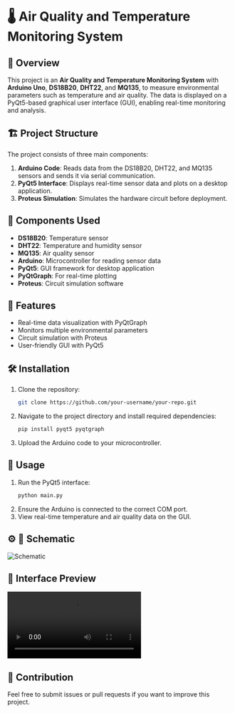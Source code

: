 # 🌡️ Air Quality and Temperature Monitoring System

## 📜 Overview
This project is an **Air Quality and Temperature Monitoring System** with **Arduino Uno**, **DS18B20**, **DHT22**, and **MQ135**, to measure environmental parameters such as temperature and air quality. The data is displayed on a PyQt5-based graphical user interface (GUI), enabling real-time monitoring and analysis.

## 🏗️ Project Structure
The project consists of three main components:

1. **Arduino Code**: Reads data from the DS18B20, DHT22, and MQ135 sensors and sends it via serial communication.
2. **PyQt5 Interface**: Displays real-time sensor data and plots on a desktop application.
3. **Proteus Simulation**: Simulates the hardware circuit before deployment.

## 🧩 Components Used
- **DS18B20**: Temperature sensor
- **DHT22**: Temperature and humidity sensor
- **MQ135**: Air quality sensor
- **Arduino**: Microcontroller for reading sensor data
- **PyQt5**: GUI framework for desktop application
- **PyQtGraph**: For real-time plotting
- **Proteus**: Circuit simulation software

## 🏅 Features
- Real-time data visualization with PyQtGraph
- Monitors multiple environmental parameters
- Circuit simulation with Proteus
- User-friendly GUI with PyQt5

## 🛠️ Installation
1. Clone the repository:
   ```bash
   git clone https://github.com/your-username/your-repo.git
   ```
2. Navigate to the project directory and install required dependencies:
   ```bash
   pip install pyqt5 pyqtgraph
   ```
3. Upload the Arduino code to your microcontroller.

## 🚀 Usage
1. Run the PyQt5 interface:
   ```bash
   python main.py
   ```
2. Ensure the Arduino is connected to the correct COM port.
3. View real-time temperature and air quality data on the GUI.

## ⚙️ 🔧 Schematic
![Schematic](./assets/schematic.png)

## 🎥 Interface Preview
![Preview](./assets/preview.mp4)

## 🤝 Contribution
Feel free to submit issues or pull requests if you want to improve this project.


